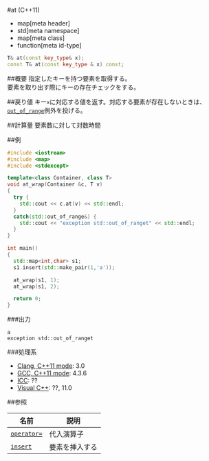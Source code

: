 #at (C++11)
* map[meta header]
* std[meta namespace]
* map[meta class]
* function[meta id-type]

```cpp
T& at(const key_type& x);
const T& at(const key_type & x) const;
```

##概要
指定したキーを持つ要素を取得する。  
要素を取り出す際にキーの存在チェックをする。


##戻り値
キー`x`に対応する値を返す。対応する要素が存在しないときは、[`out_of_range`](/reference/stdexcept.md)例外を投げる。


##計算量
要素数に対して対数時間


##例
```cpp
#include <iostream>
#include <map>
#include <stdexcept>

template<class Container, class T>
void at_wrap(Container &c, T v)
{
  try {
    std::cout << c.at(v) << std::endl;
  }
  catch(std::out_of_range&) {
    std::cout << "exception std::out_of_ranget" << std::endl;
  }
}

int main()
{
  std::map<int,char> s1;
  s1.insert(std::make_pair(1,'a'));

  at_wrap(s1, 1);
  at_wrap(s1, 2);

  return 0;
}
```

###出力
```
a
exception std::out_of_ranget
```

###処理系
- [Clang, C++11 mode](/implementation.md#clang): 3.0
- [GCC, C++11 mode](/implementation.md#gcc): 4.3.6
- [ICC](/implementation.md#icc): ??
- [Visual C++](/implementation.md#visual_cpp): ??, 11.0

##参照

| 名前 | 説明 |
|------------------------------------------------|-----------------------|
| [`operator=`](/reference/map/map/op_assign.md) | 代入演算子 |
| [`insert`](/reference/map/map/insert.md) | 要素を挿入する |


